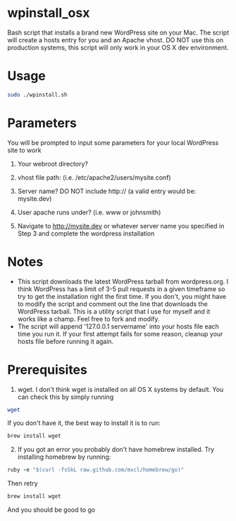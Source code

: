 wpinstall_osx
=============
Bash script that installs a brand new WordPress site on your Mac. The script will create a hosts entry for you and an Apache vhost. DO NOT use this on production systems, this script will only work in your OS X dev environment.


Usage
=============
```bash
sudo ./wpinstall.sh
```


Parameters
=============
You will be prompted to input some parameters for your local WordPress site to work

1. Your webroot directory?

2. vhost file path: (i.e. /etc/apache2/users/mysite.conf)

3. Server name? DO NOT include http:// (a valid entry would be: mysite.dev)

4. User apache runs under? (i.e. www or johnsmith)

5. Navigate to http://mysite.dev or whatever server name you specified in Step 3 and complete the wordpress installation


Notes
=============
* This script downloads the latest WordPress tarball from wordpress.org.  I think WordPress has a limit of 3-5 pull requests in a given timeframe so try to get the installation right the first time.  If you don't, you might have to modify the script and comment out the line that downloads the WordPress tarball.  This is a utility script that I use for myself and it works like a champ.  Feel free to fork and modify.
* The script will append '127.0.0.1 servername' into your hosts file each time you run it.  If your first attempt fails for some reason, cleanup your hosts file before running it again.

Prerequisites
=============
1. wget.  I don't think wget is installed on all OS X systems by default.  You can check this by simply running
```bash
wget
```
If you don't have it, the best way to install it is to run:
```bash
brew install wget
```

2. If you got an error you probably don't have homebrew installed. Try installing homebrew by running:
```ruby
ruby -e "$(curl -fsSkL raw.github.com/mxcl/homebrew/go)"
```

Then retry
```bash
brew install wget
```

And you should be good to go
